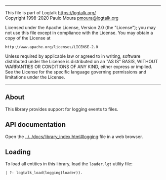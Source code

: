 ________________________________________________________________________

This file is part of Logtalk <https://logtalk.org/>  
Copyright 1998-2020 Paulo Moura <pmoura@logtalk.org>

Licensed under the Apache License, Version 2.0 (the "License");
you may not use this file except in compliance with the License.
You may obtain a copy of the License at

    http://www.apache.org/licenses/LICENSE-2.0

Unless required by applicable law or agreed to in writing, software
distributed under the License is distributed on an "AS IS" BASIS,
WITHOUT WARRANTIES OR CONDITIONS OF ANY KIND, either express or implied.
See the License for the specific language governing permissions and
limitations under the License.
________________________________________________________________________


About
-----

This library provides support for logging events to files.


API documentation
-----------------

Open the [../../docs/library_index.html#logging](../../docs/library_index.html#logging)
file in a web browser.


Loading
-------

To load all entities in this library, load the `loader.lgt` utility file:

	| ?- logtalk_load(logging(loader)).
